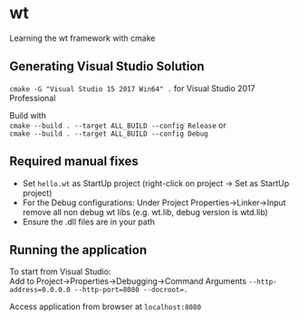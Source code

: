 # wt
 Learning the wt framework with cmake

Generating Visual Studio Solution
---------------------------------
`cmake -G "Visual Studio 15 2017 Win64" .` for Visual Studio 2017 Professional

Build with \
`cmake --build . --target ALL_BUILD --config Release` or\
`cmake --build . --target ALL_BUILD --config Debug`

Required manual fixes
---------------------
- Set `hello.wt` as StartUp project (right-click on project -> Set as StartUp project)
- For the Debug configurations: Under Project Properties->Linker->Input remove all non debug wt libs (e.g. wt.lib, debug version is wtd.lib)
- Ensure the .dll files are in your path

Running the application
-----------------------
To start from Visual Studio: \
Add to Project->Properties->Debugging->Command Arguments `--http-address=0.0.0.0 --http-port=8080 --docroot=.`

Access application from browser at `localhost:8080`